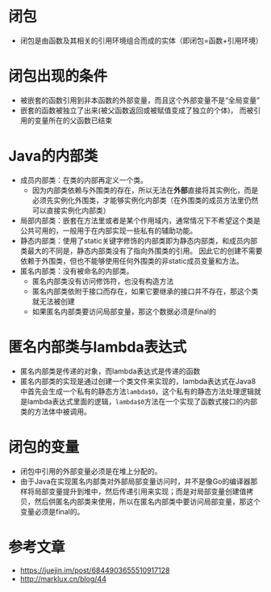 # 闭包

- 闭包是由函数及其相关的引用环境组合而成的实体（即闭包=函数+引用环境）

# 闭包出现的条件

- 被嵌套的函数引用到非本函数的外部变量，而且这个外部变量不是“全局变量”
- 嵌套的函数被独立了出来(被父函数返回或被赋值变成了独立的个体)， 而被引用的变量所在的父函数已结束

# Java的内部类

- 成员内部类：在类的内部再定义一个类。
  - 因为内部类依赖与外围类的存在，所以无法在**外部**直接将其实例化，而是必须先实例化外围类，才能够实例化内部类（在外围类的成员方法里仍然可以直接实例化内部类）
- 局部内部类：嵌套在方法里或者是某个作用域内，通常情况下不希望这个类是公共可用的，一般用于在内部实现一些私有的辅助功能。
- 静态内部类：使用了static关键字修饰的内部类即为静态内部类，和成员内部类最大的不同是，静态内部类没有了指向外围类的引用。 因此它的创建不需要依赖于外围类，但也不能够使用任何外围类的非static成员变量和方法。
- 匿名内部类：没有被命名的内部类。
  - 匿名内部类没有访问修饰符，也没有构造方法
  - 匿名内部类依附于接口而存在，如果它要继承的接口并不存在，那这个类就无法被创建
  - 如果匿名内部类要访问局部变量，那这个数据必须是final的

# 匿名内部类与lambda表达式

- 匿名内部类是传递的对象，而lambda表达式是传递的函数
- 匿名内部类的实现是通过创建一个类文件来实现的，lambda表达式在Java8中首先会生成一个私有的静态方法`lambda$0`，这个私有的静态方法处理逻辑就是lambda表达式里面的逻辑，`lambda$0`方法在一个实现了函数式接口的内部类的方法体中被调用。

# 闭包的变量

- 闭包中引用的外部变量必须是在堆上分配的。
- 由于Java在实现匿名内部类对外部局部变量访问时，并不是像Go的编译器那样将局部变量提升到堆中，然后传递引用来实现；而是对局部变量创建值拷贝，然后供匿名内部类来使用，所以在匿名内部类中要访问局部变量，那这个变量必须是final的。

# 参考文章

- https://juejin.im/post/6844903655510917128
- http://marklux.cn/blog/44